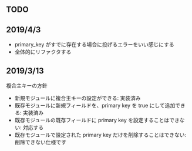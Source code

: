 ## TODO


## 2019/4/3

* primary_key がすでに存在する場合に投げるエラーをいい感じにする
* 全体的にリファクタする

## 2019/3/13

複合主キーの方針

* 新規モジュールに複合主キーの設定ができる: 実装済み
* 既存モジュールに新規フィールドを、primary key を true  にして追加できる: 実装済み
* 既存モジュールの既存フィールドに primary key を設定することはできない: 対応する
* 既存モジュールで設定された primary key だけを削除することはできない: 削除できない仕様です
